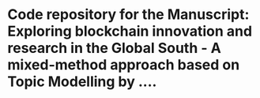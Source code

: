 # Code repository for the Manuscript: Exploring blockchain innovation and research in the Global South - A mixed-method approach based on Topic Modelling by ....

